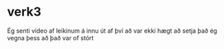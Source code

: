 # verk3
Ég senti video af leikinum á innu út af því að var ekki hægt að setja það ég vegna þess að það var of stórt
